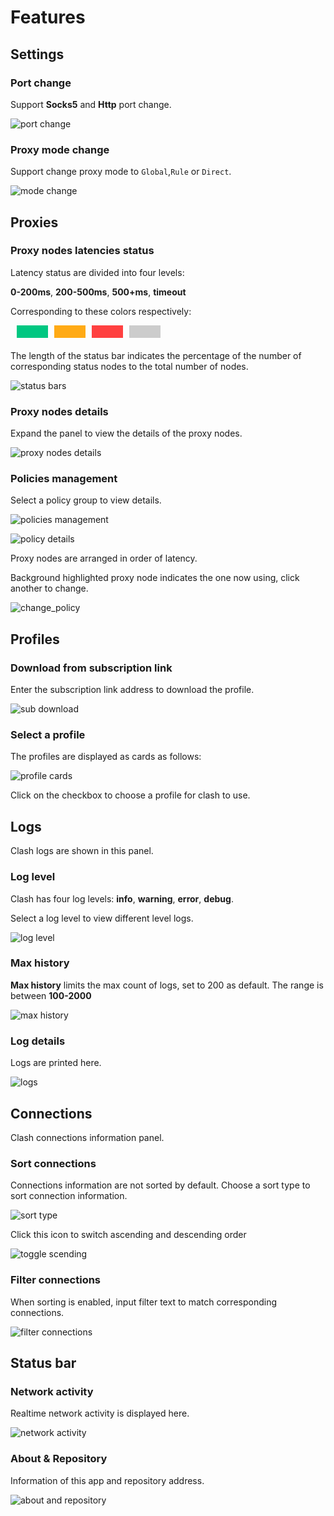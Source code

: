 # Features

## Settings

### Port change

Support **Socks5** and **Http** port change.

![port change](imgs/port_change.png)

### Proxy mode change

Support change proxy mode to `Global`,`Rule` or `Direct`.

![mode change](imgs/mode_change.png)

## Proxies

### Proxy nodes latencies status

Latency status are divided into four levels:

**0-200ms**, **200-500ms**, **500+ms**, **timeout**

Corresponding to these colors respectively:

<div style="
    display: flex;
    margin-bottom: 20px;
">
<div style="
    margin-left: 10px;
    width: 50px;
    height: 20px;
    background-color: #00c781;
"></div>
<div style="
    margin-left: 10px;
    width: 50px;
    height: 20px;
    background-color: #ffaa15;
"></div><div style="
    margin-left: 10px;
    width: 50px;
    height: 20px;
    background-color: #ff4040;
"></div><div style="
    margin-left: 10px;
    width: 50px;
    height: 20px;
    background-color: #cccccc;
"></div>
</div>

The length of the status bar indicates the percentage of the number of corresponding status nodes to the total number of nodes.

![status bars](imgs/status_bars.png)

### Proxy nodes details

Expand the panel to view the details of the proxy nodes.

![proxy nodes details](imgs/proxy_nodes_details.png)

### Policies management

Select a policy group to view details.

![policies management](imgs/policies_management.png)

![policy details](imgs/policy_details.png)

Proxy nodes are arranged in order of latency.

Background highlighted proxy node indicates the one now using, click another to change.

![change_policy](imgs/change_policy.png)

## Profiles

### Download from subscription link

Enter the subscription link address to download the profile.

![sub download](imgs/sub_download.png)

### Select a profile

The profiles are displayed as cards as follows:

![profile cards](imgs/profile_cards.png)

Click on the checkbox to choose a profile for clash to use.

## Logs

Clash logs are shown in this panel.

### Log level

Clash has four log levels: **info**, **warning**, **error**, **debug**.

Select a log level to view different level logs.

![log level](imgs/log_level.png)

### Max history

**Max history** limits the max count of logs, set to 200 as default. The range is between **100-2000**

![max history](imgs/max_history.png)

### Log details

Logs are printed here.

![logs](imgs/logs.png)

## Connections

Clash connections information panel.

### Sort connections

Connections information are not sorted by default. Choose a sort type to sort connection information.

![sort type](imgs/sort_type.png)

Click this icon to switch ascending and descending order

![toggle scending](imgs/toggle_scending.png)

### Filter connections

When sorting is enabled, input filter text to match corresponding connections.

![filter connections](imgs/filter_connections.png)

## Status bar

### Network activity

Realtime network activity is displayed here.

![network activity](imgs/network_activity.png)

### About & Repository

Information of this app and repository address.

![about and repository](imgs/about_and_repository.png)